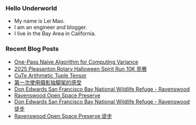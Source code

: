 ### Hello Underworld

- My name is Lei Mao.
- I am an engineer and blogger.
- I live in the Bay Area in California.


### Recent Blog Posts

<!-- BLOG-POST-LIST:START -->
- [One-Pass Naive Algorithm for Computing Variance](https://leimao.github.io/blog/Compute-Variance-One-Pass-Naive-Algorithm/)
- [2025 Pleasanton Rotary Halloween Spirit Run 10K 竞赛](https://leimao.github.io/life/2025-Pleasanton-Rotary-Halloween-Spirit-Run-10K/)
- [CuTe Arithmetic Tuple Tensor](https://leimao.github.io/blog/CuTe-Arithmetic-Tuple-Tensor/)
- [第一次使用摄影独脚架的感受](https://leimao.github.io/essay/%E7%AC%AC%E4%B8%80%E6%AC%A1%E4%BD%BF%E7%94%A8%E6%91%84%E5%BD%B1%E7%8B%AC%E8%84%9A%E6%9E%B6%E7%9A%84%E6%84%9F%E5%8F%97/)
- [Don Edwards San Francisco Bay National Wildlife Refuge - Ravenswood](https://leimao.github.io/photography/Don-Edwards-San-Francisco-Bay-National-Wildlife-Refuge-Ravenswood-2025-10-18/)
- [Ravenswood Open Space Preserve](https://leimao.github.io/photography/Ravenswood-Open-Space-Preserve-2025-10-18/)
- [Don Edwards San Francisco Bay National Wildlife Refuge - Ravenswood 徒步](https://leimao.github.io/life/Don-Edwards-San-Francisco-Bay-National-Wildlife-Refuge-Ravenswood-2025-10-18/)
- [Ravenswood Open Space Preserve 徒步](https://leimao.github.io/life/Ravenswood-Open-Space-Preserve-2025-10-18/)
<!-- BLOG-POST-LIST:END -->
